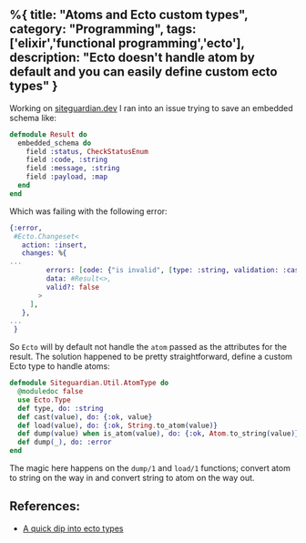 %{
title: "Atoms and Ecto custom types",
category: "Programming",
tags: ['elixir','functional programming','ecto'],
description: "Ecto doesn't handle atom by default and you can easily define custom ecto types"
}
---

<!--Ecto doesn&#x27;t handle atom by default and you can easily define custom ecto types-->

Working on [siteguardian.dev](https://siteguardian.dev) I ran into an issue trying to save an embedded schema like:

```elixir
defmodule Result do
  embedded_schema do
    field :status, CheckStatusEnum
    field :code, :string
    field :message, :string
    field :payload, :map
  end
end
```

Which was failing with the following error:

```elixir
{:error,
 #Ecto.Changeset<
   action: :insert,
   changes: %{
...
         errors: [code: {"is invalid", [type: :string, validation: :cast]}],
         data: #Result<>,
         valid?: false
       >
     ],
   },
...
 }
```

So `Ecto` will by default not handle the `atom` passed as the attributes for the result. The solution happened to be pretty straightforward, define a custom Ecto type to handle atoms:

```elixir
defmodule Siteguardian.Util.AtomType do
  @moduledoc false
  use Ecto.Type
  def type, do: :string
  def cast(value), do: {:ok, value}
  def load(value), do: {:ok, String.to_atom(value)}
  def dump(value) when is_atom(value), do: {:ok, Atom.to_string(value)}
  def dump(_), do: :error
end
```

The magic here happens on the `dump/1` and `load/1` functions; convert atom to string on the way in and convert string to atom on the way out.

## References:

- [A quick dip into ecto types](https://www.glydergun.com/a-quick-dip-into-ecto-types/)
